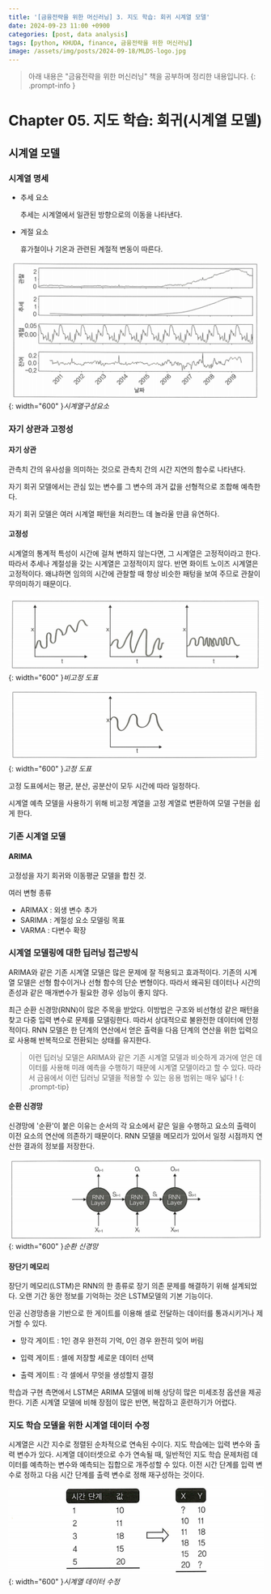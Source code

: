 ```yaml
---
title: '[금융전략을 위한 머신러닝] 3. 지도 학습: 회귀 시계열 모델'
date: 2024-09-23 11:00 +0900
categories: [post, data analysis]
tags: [python, KHUDA, finance, 금융전략을 위한 머신러닝]
image: /assets/img/posts/2024-09-18/MLDS-logo.jpg
---
```



> 아래 내용은 "금융전략을 위한 머신러닝" 책을 공부하며 정리한 내용입니다. 
{: .prompt-info }

# Chapter 05. 지도 학습: 회귀(시계열 모델)

## 시계열 모델

### 시계열 명세

- 추세 요소
  
    추세는 시계열에서 일관된 방향으로의 이동을 나타낸다.

- 계절 요소
  
    휴가철이나 기온과 관련된 계절적 변동이 따른다.

![시계열구성요소](/assets/img/posts/2024-09-23/시계열구성요소.png){: width="600" }_시계열구성요소_

### 자기 상관과 고정성

#### 자기 상관
  
관측치 간의 유사성을 의미하는 것으로 관측치 간의 시간 지연의 함수로 나타낸다.

자기 회귀 모델에서는 관심 있는 변수를 그 변수의 과거 값을 선형적으로 조합해 예측한다.

자기 회귀 모델은 여러 시계열 패턴을 처리한느 데 놀라울 만큼 유연하다.

#### 고정성
 
시계열의 통계적 특성이 시간에 걸쳐 변하지 않는다면, 그 시계열은 고정적이라고 한다. 따라서 추세나 계절성을 갖는 시계열은 고정적이지 않다. 반면 화이트 노이즈 시계열은 고정적이다. 왜냐하면 임의의 시간에 관찰할 때 항상 비슷한 패텅을 보여 주므로 관찰이 무의미하기 때문이다.

![비고정도표](/assets/img/posts/2024-09-23/비고정도표.png){: width="600" }_비고정 도표_


![고정도표](/assets/img/posts/2024-09-23/고정도표.png){: width="600" }_고정 도표_

고정 도표에서는 평균, 분산, 공분산이 모두 시간에 따라 일정하다.

시계열 예측 모델을 사용하기 위해 비고정 계열을 고정 계열로 변환하여 모델 구현을 쉽게 한다.

### 기존 시계열 모델

#### ARIMA

고정성을 자기 회귀와 이동평균 모델을 합친 것.

여러 변형 종류

- ARIMAX : 외생 변수 추가
- SARIMA : 계절성 요소 모델링 목표
- VARMA : 다변수 확장

### 시계열 모델링에 대한 딥러닝 접근방식

ARIMA와 같은 기존 시계열 모델은 많은 문제에 잘 적용되고 효과적이다. 기존의 시계열 모델은 선형 함수이거나 선형 함수의 단순 변형이다. 따라서 왜곡된 데이터나 시간의존성과 같은 매개변수가 필요한 경우 성능이 좋지 않다.

최근 순환 신경망(RNN)이 많은 주목을 받았다. 이방법은 구조와 비선형성 같은 패턴을 찾고 다중 입력 변수로 문제를 모델링한다. 따라서 상대적으로 불완전한 데이터에 안정적이다. RNN 모델은 한 단계의 연산에서 얻은 출력을 다음 단계의 연산을 위한 입력으로 사용해 반복적으로 전환되는 상태를 유지한다. 

>이런 딥러닝 모델은 ARIMA와 같은 기존 시계열 모델과 비슷하게 과거에 얻은 데이터를 사용해 미래 예측을 수행하기 때문에 시계열 모델이라고 할 수 있다. 따라서 금융에서 이런 딥러닝 모델을 적용할 수 있는 응용 범위는 매우 넓다 !
{: .prompt-tip}

#### 순환 신경망

신경망에 '순환'이 붙은 이유는 순서의 각 요소에서 같은 일을 수행하고 요소의 출력이 이전 요소의 연산에 의존하기 때문이다. RNN 모델을 메모리가 있어서 일정 시점까지 연산한 결과의 정보를 저장한다.

![순환신경망](/assets/img/posts/2024-09-23/순환신경망.png){: width="600" }_순환 신경망_

#### 장단기 메모리

장단기 메모리(LSTM)은 RNN의 한 종류로 장기 의존 문제를 해결하기 위해 설계되었다. 오랜 기간 동안 정보를 기억하는 것은 LSTM모델의 기본 기능이다.

인공 신경망층을 기반으로 한 게이트를 이용해 셀로 전달하는 데이터를 통과시키거나 제거할 수 있다.

- 망각 게이트 : 1인 경우 완전히 기억, 0인 경우 완전히 잊어 버림
  
- 입력 게이트 : 셀에 저장할 세로운 데이터 선택
  
- 출력 게이트 : 각 셀에서 무엇을 생성할지 결정

학습과 구현 측면에서 LSTM은 ARIMA 모델에 비해 상당히 많은 미세조정 옵션을 제공한다. 기존 시계열 모델에 비해 장점이 많은 반면, 복잡하고 훈련하기가 어렵다.

### 지도 학습 모델을 위한 시계열 데이터 수정

시계열은 시간 지수로 정렬된 순차적으로 연속된 수이다. 지도 학습에는 입력 변수와 출력 변수가 있다. 시계열 데이터셋으로 수가 연속될 때, 일반적인 지도 학습 문제처럼 데이터를 예측하는 변수와 예측되는 집합으로 개주성할 수 있다. 이전 시간 단계를 입력 변수로 정하고 다음 시간 단계를 출력 변수로 정해 재구성하는 것이다. 

![시계열데이터수정](/assets/img/posts/2024-09-23/시계열데이터수정.png){: width="600" }_시계열 데이터 수정_




